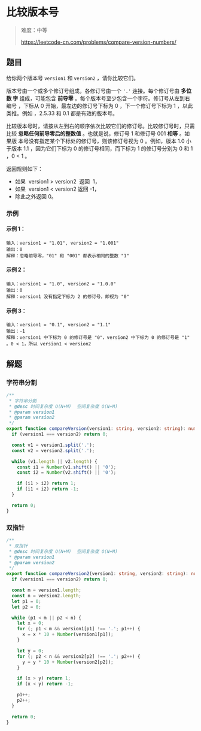 # 比较版本号

> 难度：中等
>
> https://leetcode-cn.com/problems/compare-version-numbers/

## 题目

给你两个版本号 `version1` 和 `version2` ，请你比较它们。

版本号由一个或多个修订号组成，各修订号由一个 `'.'` 连接。每个修订号由 **多位数
字** 组成，可能包含 **前导零** 。每个版本号至少包含一个字符。修订号从左到右编号
，下标从 0 开始，最左边的修订号下标为 0 ，下一个修订号下标为 1 ，以此类推。例如
，2.5.33 和 0.1 都是有效的版本号。

比较版本号时，请按从左到右的顺序依次比较它们的修订号。比较修订号时，只需比较
**忽略任何前导零后的整数值** 。也就是说，修订号 1 和修订号 001 **相等** 。如果版
本号没有指定某个下标处的修订号，则该修订号视为 0 。例如，版本 1.0 小于版本 1.1
，因为它们下标为 0 的修订号相同，而下标为 1 的修订号分别为 0 和 1 ，0 < 1 。

返回规则如下：

- 如果  version1 > version2  返回  1，
- 如果  version1 < version2 返回 -1，
- 除此之外返回 0。

### 示例

#### 示例 1：

```
输入：version1 = "1.01", version2 = "1.001"
输出：0
解释：忽略前导零，"01" 和 "001" 都表示相同的整数 "1"
```

#### 示例 2：

```
输入：version1 = "1.0", version2 = "1.0.0"
输出：0
解释：version1 没有指定下标为 2 的修订号，即视为 "0"
```

#### 示例 3：

```
输入：version1 = "0.1", version2 = "1.1"
输出：-1
解释：version1 中下标为 0 的修订号是 "0"，version2 中下标为 0 的修订号是 "1" 。0 < 1，所以 version1 < version2
```

## 解题

### 字符串分割

```typescript
/**
 * 字符串分割
 * @desc 时间复杂度 O(N+M)  空间复杂度 O(N+M)
 * @param version1
 * @param version2
 */
export function compareVersion(version1: string, version2: string): number {
  if (version1 === version2) return 0;

  const v1 = version1.split('.');
  const v2 = version2.split('.');

  while (v1.length || v2.length) {
    const i1 = Number(v1.shift() || '0');
    const i2 = Number(v2.shift() || '0');

    if (i1 > i2) return 1;
    if (i1 < i2) return -1;
  }

  return 0;
}
```

### 双指针

```typescript
/**
 * 双指针
 * @desc 时间复杂度 O(N+M)  空间复杂度 O(N+M)
 * @param version1
 * @param version2
 */
export function compareVersion2(version1: string, version2: string): number {
  if (version1 === version2) return 0;

  const m = version1.length;
  const n = version2.length;
  let p1 = 0;
  let p2 = 0;

  while (p1 < m || p2 < n) {
    let x = 0;
    for (; p1 < m && version1[p1] !== '.'; p1++) {
      x = x * 10 + Number(version1[p1]);
    }

    let y = 0;
    for (; p2 < n && version2[p2] !== '.'; p2++) {
      y = y * 10 + Number(version2[p2]);
    }

    if (x > y) return 1;
    if (x < y) return -1;

    p1++;
    p2++;
  }

  return 0;
}
```
